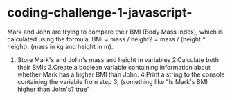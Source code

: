# coding-challenge-1-javascript-
Mark and John are trying to compare their BMI (Body Mass Index), which is calculated using the formula: BMI = mass / height2 = mass  / (height * height). (mass in kg and height in m).
1. Store Mark's and John's mass and height in variables
2.Calculate both their BMIs
3.Create a boolean variable containing information about whether Mark has a higher BMI than John.
4.Print a string to the console containing the variable from step 3, (something like "Is Mark's BMI higher than John's? true"

